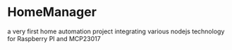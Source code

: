 # HomeManager
a very first home automation project integrating various nodejs technology for Raspberry PI and MCP23017
